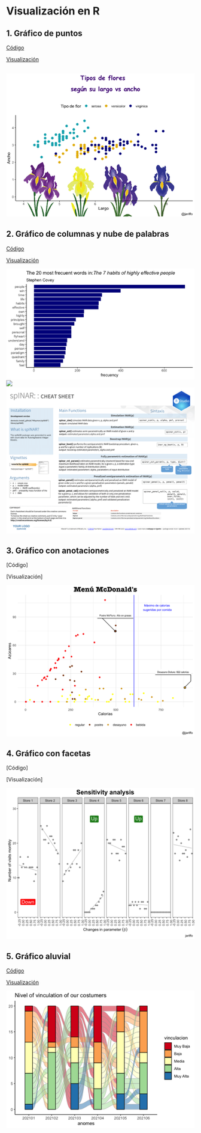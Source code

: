 # Visualización en R

## 1. Gráfico de puntos

[Código](https://github.com/jariffo/Visualization-in-R/blob/main/day_1.R)

[Visualización](https://github.com/jariffo/Visualization-in-R/blob/main/Rplot-01.png)

![](https://github.com/jariffo/Visualization-in-R/blob/main/Rplot-01.png)
----------

## 2. Gráfico de columnas y nube de palabras

[Código](https://github.com/jariffo/Visualization-in-R/blob/main/day_2.R)

[Visualización](https://github.com/jariffo/Visualization-in-R/blob/main/Rplot-02-1.png)

![](https://github.com/jariffo/Visualization-in-R/blob/main/Rplot-02-1.png)
![](https://github.com/jariffo/Visualization-in-R/blob/main/Rplot-02-2.png)
![](https://github.com/MFaymon/spINAR/blob/main/cheat_sheet_spINAR.png)

## 3. Gráfico con anotaciones

[Código]

[Visualización]

![](https://github.com/jariffo/Visualization-in-R/blob/main/Rplot-03.png)

## 4. Gráfico con facetas

[Código]

[Visualización]

![](https://github.com/jariffo/Visualization-in-R/blob/main/Rplot-04.png)

## 5. Gráfico aluvial

[Código](https://github.com/jariffo/Visualization-in-R/blob/main/Rplot-05.R)

[Visualización](https://github.com/jariffo/Visualization-in-R/blob/main/Rplot-05.png)

![](https://github.com/jariffo/Visualization-in-R/blob/main/Rplot-05.png)

